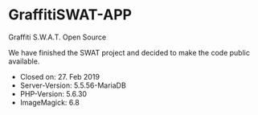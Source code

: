 # GraffitiSWAT-APP
Graffiti S.W.A.T. Open Source

We have finished the SWAT project and decided to make the code public available.

- Closed on: 27. Feb 2019
- Server-Version: 5.5.56-MariaDB
- PHP-Version: 5.6.30
- ImageMagick: 6.8